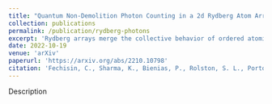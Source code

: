 ```yaml
---
title: "Quantum Non-Demolition Photon Counting in a 2d Rydberg Atom Array"
collection: publications
permalink: /publication/rydberg-photons
excerpt: 'Rydberg arrays merge the collective behavior of ordered atomic arrays with the controllability and optical nonlinearities of Rydberg systems, resulting in a powerful platform for realizing photonic many-body physics. As an application of this platform, we propose a protocol for quantum non-demolition (QND) photon counting. Our protocol involves photon storage in the Rydberg array, an observation phase consisting of a series of Rabi flops to a Rydberg state and measurements, and retrieval of the stored photons. The Rabi frequency experiences a \sqrt{n} collective enhancement, where n is the number of photons stored in the array. Projectively measuring the presence or absence of a Rydberg excitation after oscillating for some time is thus a weak measurement of photon number. We demonstrate that the photon counting protocol can be used to distill Fock states from arbitrary pure or mixed initial states and to perform photonic state discrimination. We confirm that the protocol still works in the presence of experimentally realistic noise.'
date: 2022-10-19
venue: 'arXiv'
paperurl: 'https://arxiv.org/abs/2210.10798'
citation: 'Fechisin, C., Sharma, K., Bienias, P., Rolston, S. L., Porto, J. V., Gullans, M. J., & Gorshkov, A. V. (2022). Quantum Non-Demolition Photon Counting in a 2d Rydberg Atom Array. _arXiv preprint arXiv:2210.10798._'
---
```

Description

<!-- [Download paper here](http://academicpages.github.io/files/paper3.pdf)
 -->
<!-- Recommended citation: Your Name, You. (2015). "Paper Title Number 3." <i>Journal 1</i>. 1(3). -->
